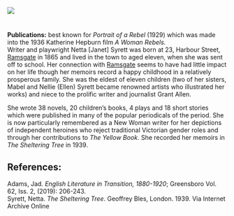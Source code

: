 <a href="https://dev.visual-essays.app"><img src="https://dev-visual-essays.netlify.app/images/ve-button.png"/></a> 
<param author="Dr Alyson Hunt" banner="https://upload.wikimedia.org/wikipedia/commons/c/c0/Dream_days_%281922%29_%2814773133082%29.jpg" layout="vtl" title="Netta Syrett  (17 March 1865-15 December 1943)" ve-config=""/>

<param aliases="Ramsgate" eid="Q736439" ve-entity=""/>
<param aliases="Harbour Street" eid="Q26321366" ve-entity=""/>

#

**Publications:** best known for _Portrait of a Rebel_ (1929) which was made into the 1936 Katherine Hepburn film _A Woman Rebels._   
Writer and playwright Netta [Janet] Syrett was born at 23, Harbour Street, [Ramsgate](/dickens/19c-ramsgate) in 1865 and  lived in the town to aged eleven, when she was sent off to school. Her connection with [Ramsgate](/dickens/19c-ramsgate) seems to have had little impact on her life though her memoirs record a happy childhood in a relatively prosperous family. She was the eldest of eleven children (two of her sisters, Mabel and Nellie (Ellen) Syrett became renowned artists who illustrated her works) and niece to the prolific writer and journalist Grant Allen.
<param ve-image-v2 manifest="https://iiif.juncture-digital.org/wc:Ramsgate_Marina_-_geograph.org.uk_-_1907412.jpg/manifest.json">
<param ve-image-v2 manifest="https://iiif.juncture-digital.org/wc:Portrait_of_Grant_Allen_by_Walery.jpg/manifest.json">
<param center="Q26321366" ve-map="" zoom="15"/>

She wrote 38 novels, 20 children’s books, 4 plays and 18 short stories which were published in many of the popular periodicals of the period. She is now particularly remembered as a New Woman writer for her depictions of independent heroines who reject traditional Victorian gender roles and through her contributions to _The Yellow Book_. She recorded her memoirs in _The Sheltering Tree_ in 1939.
<param attribution="MWS, Shaun Mudd and the Online Distributed Proofreading Team at https://www.pgdp.net (This file was produced from images generously made available by The Internet Archive/American Libraries.)" label="Magic London, by Netta Syrett" url="https://www.gutenberg.org/files/65490/65490-h/images/cover.jpg" ve-image=""/>

## References: 
Adams, Jad. _English Literature in Transition, 1880-1920_; Greensboro Vol. 62, Iss. 2,  (2019): 206-243.   
Syrett, Netta. _The Sheltering Tree_. Geoffrey Bles, London. 1939. Via Internet Archive Online
<param ve-image-v2 manifest="https://iiif.juncture-digital.org/wc:Arthur_Boyd_Houghton_%281836-1875%29_-_Ramsgate_Sands_-_N03907_-_National_Gallery.jpg/manifest.json">
